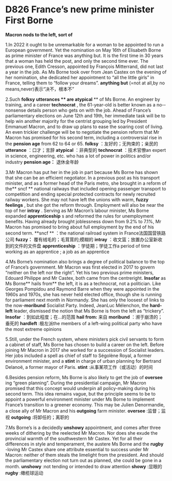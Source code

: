 # D826  France’s new prime minister First Borne
**Macron nods to the left, sort of** 

1.In 2022 it ought to be unremarkable for a woman to be appointed to run a European government. Yet the nomination on May 16th of Elisabeth Borne as prime minister of France was anything but. It is the first time in 30 years that a woman has held the post, and only the second time ever. The previous one, Edith Cresson, appointed by François Mitterrand, did not last a year in the job. As Ms Borne took over from Jean Castex on the evening of her nomination, she dedicated her appointment to “all the little girls” in France, telling them to “follow your dreams”.
**anything but**  (=not at all,by no means,never)表示“决不，根本不”

2.Such **folksy**  **utterances ** are atypical** ** of Ms Borne. An engineer by training, and a career **technocrat** , the 61-­year-­old is better known as a no-­nonsense details person who gets on with the job. Ahead of France’s parliamentary elections on June 12th and 19th, her immediate task will be to help win another majority for the centrist grouping led by President Emmanuel Macron, and to draw up plans to ease the soaring cost of living. An even trickier challenge will be to negotiate the pension reform that Mr Macron has promised for his second term, including a controversial rise in the **pension age**  from 62 to 64 or 65.
**folksy** ：友好的；无拘束的；亲民的
**utterance** ：口才；言辞
**atypical**  ：非典型的
**technocrat** ：技术官僚an expert in science, engineering, etc. who has a lot of power in politics and/or industry
**pension age：** 退休金年龄

3.Mr Macron has put her in the job in part because Ms Borne has shown that she can be an efficient negotiator. In a previous post as his transport minister, and as a former head of the Paris metro, she brought in a reform of the** sncf ** national railways that included opening passenger transport to competition and ending special protected contracts for newly recruited railway workers. She may not have left the unions with warm, **fuzzy feelings** , but she got the reform through. Employment will also be near the top of her **in­tray** . Serving as Mr Macron’s labour minister, Ms Borne expanded **apprenticeship** s and reformed the rules for unemployment benefits. Having already brought joblessness down from 9.2% to 7.1%, Mr Macron has promised to bring about full employment by the end of his second term.
**sncf ** ：the national railroad system in France法国国营铁路公司
**fuzzy：** 覆有绒毛的；毛茸茸的;模糊的
**in­tray** ：收文篮；放置办公室新收到的文件的文件盘
**apprenticeship** ：学徒期；学徒工作a period of time working as an apprentice ; a job as an apprentice 

4.Ms Borne’s nomination also brings a degree of political balance to the top of France’s government. Mr Macron was first elected in 2017 to govern “neither on the left nor the right”. Yet his two previous prime ministers, Edouard Philippe and Mr Castex, both came from the centre­right. **Insofar**  as Ms Borne** hails from**  the left, it is as a technocrat, not a politician. Like Georges Pompidou and Raymond Barre when they were appointed in the 1960s and 1970s, she has never held elected office, though she is running for parliament next month in Normandy. She has only the loosest of links to the now-­**moribund**  Socialist Party. Indeed, Jean­Luc Mélenchon, the **hard­left**  leader, dismissed the notion that Ms Borne is from the left as “trickery”. 
**Insofar** ：到如此程度；在…的范围
**hail from:** 来自
**moribund** ：濒于崩溃的；垂死的
**hard­left** :极左派the members of a left-wing political party who have the most extreme opinions

5.Still, under the French system, where ministers pick civil servants to form a cabinet of staff, Ms Borne has chosen to build a career on the left. Before joining Mr Macron in 2017 she worked for a succession of Socialist leaders. Her jobs included a spell as chief of staff to Ségolène Royal, a former environment minister, and a **stint**  in charge of urban planning for Bertrand Delanoë, a former mayor of Paris. 
**stint** :从事某项工作（或活动）的时间

6.Besides pension reform, Ms Borne is also likely to get the job of **oversee** ing “green planning”. During the presidential campaign, Mr Macron promised that this concept would underpin all policy-making during his second term. This idea remains vague, but the principle seems to be to appoint a powerful environment minister under Ms Borne to implement France’s transition to a greener economy. This may be Julien Denormandie, a close ally of Mr Macron and his **outgoing**  farm minister.
**oversee** :监督；监视
**outgoing** :将卸任的；离职的

7.Ms Borne’s is a decidedly **unshowy**  appointment, and comes after three weeks of dithering by the re­elected Mr Macron. Nor does she exude the provincial warmth of the south­western Mr Castex. Yet for all their differences in style and temperament, the austere Ms Borne and the **rugby** -loving Mr Castex share one attribute essential to success under Mr Macron: neither of them steals the limelight from the president. And should the parliamentary election not turn out as planned, she could be gone in a month.
**unshowy** :not tending or intended to draw attention    **showy** :显眼的
**rugby** :橄榄球运动
